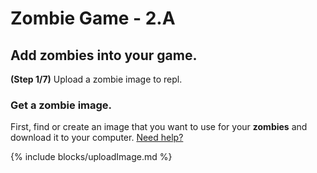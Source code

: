 # Zombie Game - 2.A

## Add zombies into your game.

**(Step 1/7)** Upload a zombie image to repl.

### Get a zombie image.

First, find or create an image that you want to use for your **zombies** and download it to your computer. [Need help?](/tutorials/images/)

{% include blocks/uploadImage.md %}
